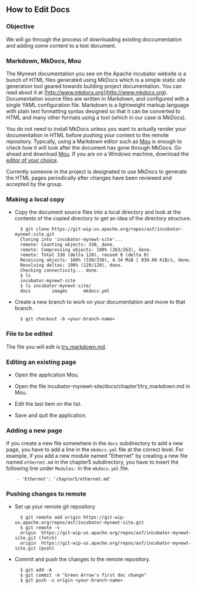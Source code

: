 ## How to Edit Docs  

### Objective

We will go through the process of downloading existing doccumentation and adding some content to a test document.

### Markdown, MkDocs, Mou

The Mynewt documentation you see on the Apache incubator website is a bunch of HTML files generated using MkDocs which is a simple static site generation tool geared towards building project documentation. You can read about it at [http://www.mkdocs.org](http://www.mkdocs.org). Documentation source files are written in Markdown, and configured with a single YAML configuration file. Markdown is a lightweight markup language with plain text formatting syntax designed so that it can be converted to HTML and many other formats using a tool (which in our case is MkDocs).

You do not need to install MkDocs unless you want to actually render your documentation in HTML before pushing your content to the remote repository. Typically, using a Markdown editor such as [Mou](http://25.io/mou/) is enough to check how it will look after the document has gone through MkDocs. Go ahead and download [Mou](http://25.io/mou/). If you are on a Windows machine, download the [editor of your choice](http://alternativeto.net/software/mou/?platform=windows).

Currently someone in the project is designated to use MkDocs to generate the HTML pages periodically after changes have been reviewed and accepted by the group.

### Making a local copy

* Copy the document source files into a local directory and look at the contents of the copied directory to get an idea of the directory structure. 

        $ git clone https://git-wip-us.apache.org/repos/asf/incubator-mynewt-site.git
        Cloning into 'incubator-mynewt-site'...
        remote: Counting objects: 330, done.
        remote: Compressing objects: 100% (263/263), done.
        remote: Total 330 (delta 120), reused 0 (delta 0)
        Receiving objects: 100% (330/330), 4.34 MiB | 830.00 KiB/s, done.
        Resolving deltas: 100% (120/120), done.
        Checking connectivity... done.
        $ ls
        incubator-mynewt-site
        $ ls incubator-mynewt-site/
        docs		images		mkdocs.yml
        
* Create a new branch to work on your documentation and move to that branch.

        $ git checkout -b <your-branch-name>


### File to be edited

The file you will edit is [try_markdown.md](./try_markdown.md).

### Editing an existing page 

* Open the application Mou.

* Open the file incubator-mynewt-site/docs/chapter1/try_markdown.md in Mou.

* Edit the last item on the list.

* Save and quit the application.

### Adding a new page

If you create a new file somewhere in the `docs` subdirectory to add a new page, you have to add a line in the `mkdocs.yml` file at the correct level. For example, if you add a new module named "Ethernet" by creating a new file named `ethernet.md` in the chapter5 subdirectory, you have to insert the following line under `Modules:` in the `mkdocs.yml` file.

        - 'Ethernet': 'chapter5/ethernet.md'

### Pushing changes to remote

* Set up your remote git repository

        $ git remote add origin https://git-wip-us.apache.org/repos/asf/incubator-mynewt-site.git
        $ git remote -v
        origin	https://git-wip-us.apache.org/repos/asf/incubator-mynewt-site.git (fetch)
        origin	https://git-wip-us.apache.org/repos/asf/incubator-mynewt-site.git (push)
        
* Commit and push the changes to the remote repository.

        $ git add -A 
        $ git commit -m "Green Arrow's first doc change"
        $ git push -u origin <your-branch-name>
        
 